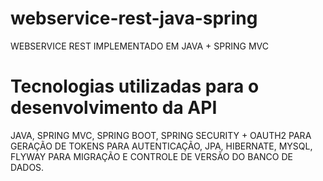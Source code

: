 # webservice-rest-java-spring
WEBSERVICE REST IMPLEMENTADO EM JAVA + SPRING MVC

# Tecnologias utilizadas para o desenvolvimento da API
JAVA, SPRING MVC, SPRING BOOT, SPRING SECURITY + OAUTH2 PARA GERAÇÃO DE TOKENS PARA AUTENTICAÇÃO, JPA, HIBERNATE, MYSQL, FLYWAY PARA MIGRAÇÃO E CONTROLE DE VERSÃO DO BANCO DE DADOS.

